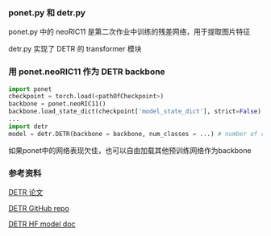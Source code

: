 ### ponet.py 和 detr.py

ponet.py 中的 neoRIC11 是第二次作业中训练的残差网络，用于提取图片特征

detr.py 实现了 DETR 的 transformer 模块


### 用 ponet.neoRIC11 作为 DETR backbone

```python
import ponet
checkpoint = torch.load(<pathOfCheckpoint>)
backbone = ponet.neoRIC11()
backbone.load_state_dict(checkpoint['model_state_dict'], strict=False)
...
import detr
model = detr.DETR(backbone = backbone, num_classes = ...) # number of classes in training data
```

如果ponet中的网络表现欠佳，也可以自由加载其他预训练网络作为backbone

### 参考资料
[DETR 论文](https://ai.meta.com/research/publications/end-to-end-object-detection-with-transformers/)

[DETR GitHub repo](https://github.com/facebookresearch/detr?tab=readme-ov-file)

[DETR HF model doc](https://github.com/facebookresearch/detr?tab=readme-ov-file)